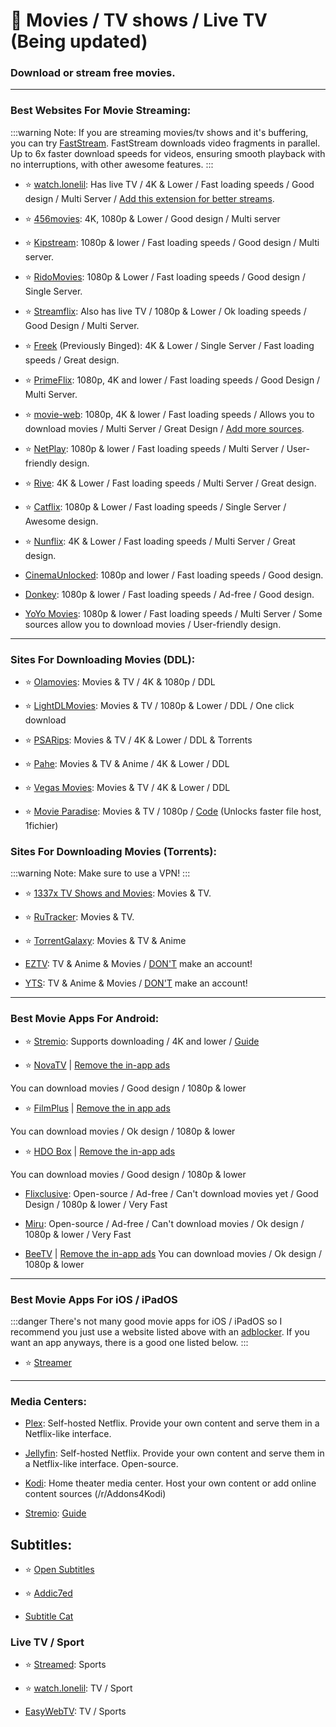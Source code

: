 # 🎦 Movies / TV shows / Live TV (Being updated)
### Download or stream free movies. 


***

### Best Websites For Movie Streaming: 

:::warning Note:
If you are streaming movies/tv shows and it's buffering, you can try [FastStream](https://FastStream.online). FastStream downloads video fragments in parallel. Up to 6x faster download speeds for videos, ensuring smooth playback with no interruptions, with other awesome features.
:::

- ⭐ [watch.lonelil](https://watch.lonelil.com/): Has live TV / 4K & Lower / Fast loading speeds / Good design / Multi Server / [Add this extension for better streams](https://watch.lonelil.com/onboarding).

- ⭐ [456movies](https://456movie.com/): 4K, 1080p & Lower / Good design / Multi server

- ⭐ [Kipstream](https://kipstream.lol/): 1080p & lower / Fast loading speeds / Good design / Multi server.


- ⭐ [RidoMovies](https://ridomovies.tv/): 1080p & Lower / Fast loading speeds / Good design / Single Server.

- ⭐ [Streamflix](https://watch.streamflix.one/): Also has live TV / 1080p & Lower / Ok loading speeds / Good Design / Multi Server.


- ⭐ [Freek](https://freek.to) (Previously Binged): 4K & Lower / Single Server / Fast loading speeds / Great design.

- ⭐ [PrimeFlix](https://primeflix-web.vercel.app/): 1080p, 4K and lower / Fast loading speeds / Good Design / Multi Server.

- ⭐ [movie-web](https://erynith.github.io/movie-web-instances/): 1080p, 4K & lower / Fast loading speeds / Allows you to download movies / Multi Server / Great Design / [Add more sources](https://pastebin.com/w8Brq2UA).

- ⭐ [NetPlay](https://netplayz.ru/): 1080p & lower / Fast loading speeds / Multi Server / User-friendly design.

- ⭐ [Rive](https://rivestream.live): 4K & Lower / Fast loading speeds / Multi Server / Great design.

- ⭐ [Catflix](https://catflix.su/): 1080p & Lower / Fast loading speeds / Single Server / Awesome design.

- ⭐ [Nunflix](https://nunflix.org/): 4K & Lower / Fast loading speeds / Multi Server / Great design.

- [CinemaUnlocked](https://cinemaunlocked.com/home/): 1080p and lower / Fast loading speeds / Good design.

- [Donkey](https://donkey.to/home): 1080p & lower / Fast loading speeds / Ad-free / Good design.

- [YoYo Movies](https://yoyomovies.net/): 1080p & lower / Fast loading speeds / Multi Server / Some sources allow you to download movies / User-friendly design.


***

### Sites For Downloading Movies (DDL):

- ⭐ [Olamovies](https://olamovies.rent/): Movies & TV / 4K & 1080p / DDL

- ⭐ [LightDLMovies](https://lightdl.xyz/): Movies & TV / 1080p & Lower / DDL / One click download

- ⭐ [PSARips](https://psa.wf/): Movies & TV / 4K & Lower / DDL & Torrents

- ⭐ [Pahe](https://pahe.ink/): Movies & TV & Anime / 4K & Lower / DDL

- ⭐ [Vegas Movies](https://vegamovies.dad/): Movies & TV / 4K & Lower / DDL

- ⭐ [Movie Paradise](https://movieparadise.org/): Movies & TV / 1080p / [Code](https://rentry.org/he8fhzku) (Unlocks faster file host, 1fichier)

### Sites For Downloading Movies (Torrents):

:::warning Note:
Make sure to use a VPN!
:::

- ⭐ [1337x TV Shows and Movies](https://1337x.to/top-100-movies): Movies & TV.

- ⭐ [RuTracker](https://rutracker.org/forum/index.php?c=2): Movies & TV.

- ⭐ [TorrentGalaxy](https://torrentgalaxy.to/): Movies & TV & Anime

- [EZTV](https://eztvx.to/): TV & Anime & Movies / [DON'T](https://web.archive.org/web/20230729051829/https://thetechzone.online/do-not-register-on-this-torrent-website-filter-your-data-to-hollywood/) make an account!

- [YTS](https://yts.mx/): TV & Anime & Movies / [DON'T](https://web.archive.org/web/20230729051829/https://thetechzone.online/do-not-register-on-this-torrent-website-filter-your-data-to-hollywood/) make an account!



***

### Best Movie Apps For Android:

- ⭐ [Stremio](https://stremio.com): Supports downloading / 4K and lower / [Guide](https://rentry.co/a-guide-to-stremio)

- ⭐ [NovaTV](https://www.novatv.app) | [Remove the in-app ads](https://forum.mobilism.org/search.php?st=0&sk=t&sd=d&sr=topics&keywords=novatv&sf=titleonly)

You can download movies / Good design / 1080p & lower

- ⭐ [FilmPlus](https://www.filmplusapp.com) | [Remove the in app ads](https://forum.mobilism.org/search.php?st=0&sk=t&sd=d&sr=topics&keywords=filmplus&sf=titleonly)

You can download movies / Ok design / 1080p & lower

- ⭐ [HDO Box](https://hdo.app) | [Remove the in-app ads](https://forum.mobilism.org/search.php?st=0&sk=t&sd=d&sr=topics&keywords=hdo+box&sf=titleonly)

You can download movies / Good design / 1080p & lower

- [Flixclusive](https://github.com/rhenwinch/Flixclusive):
Open-source / Ad-free / Can't download movies yet / Good Design / 1080p & lower / Very Fast

- [Miru](https://github.com/miru-project/miru-app):
Open-source / Ad-free / Can't download movies / Ok design / 1080p & lower / Very Fast

- [BeeTV](https://www.beetvapp.me) | [Remove the in-app ads](https://forum.mobilism.org/search.php?st=0&sk=t&sd=d&sr=topics&keywords=beetv&sf=titleonly)
You can download movies / Ok design / 1080p & lower

***

### Best Movie Apps For iOS / iPadOS
:::danger There's not many good movie apps for iOS / iPadOS so I recommend you just use a website listed above with an [adblocker](https://mediasavvy.pages.dev/Wiki/Adblocking/#adblocking-for-ios--ipados-system-wide). If you want an app anyways, there is a good one listed below.
:::

- ⭐ [Streamer](https://github.com/StreamerApp/Streamer)

***

### Media Centers:

- [Plex](https://www.plex.tv/):  Self-hosted Netflix. Provide your own content and serve them in a Netflix-like interface.

- [Jellyfin](https://jellyfin.org/):  Self-hosted Netflix. Provide your own content and serve them in a Netflix-like interface. Open-source.

- [Kodi](https://kodi.tv/): Home theater media center. Host your own content or add online content sources (/r/Addons4Kodi)

- [Stremio](https://stremio.com): [Guide](https://rentry.co/a-guide-to-stremio)

## Subtitles:

- ⭐ [Open Subtitles](https://opensubtitles.org/)
 
- ⭐ [Addic7ed](https://www.addic7ed.com/)

- [Subtitle Cat](https://www.subtitlecat.com/)

### Live TV / Sport

- ⭐ [Streamed](https://streamed.su): Sports

- ⭐ [watch.lonelil](https://watch.lonelil.ru/tv): TV / Sport

- [EasyWebTV](https://zhangboheng.github.io/Easy-Web-TV-M3u8/routes/countries.html): TV / Sports











